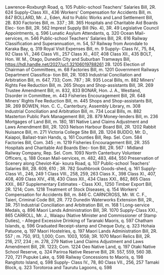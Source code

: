 Lawrence-Roxburgh Road, q. 105 Public-school Teachers' Salaries Bill, 2R. 624 Supply-Class XII., 436 Workers' Compensation for Accidents Bill, m. 847 BOLLARD, Mr. J., Eden, Aid to Public Works and Land Settlement Bill, 2B. 830 Factories Bill, m. 337 ; 3R. 365 Hospitals and Charitable Aid Boards Elec- tion Bill, 2R. 562 Imprest Supply Bill (No. 4), 3R. 49 Legislative Council Appointments, q. 596 Lunatic Asylum Attendants, q. 320 Ocean Mail-services, m. 546 Public-school Teachers' Salaries Bill, 2R. 616 Railway Classification and Superannuation, m. 54, 57 Railway from Avondale to Karaka Bay, q. 319 Royal Visit Expenses Bill, m. 9 Supply- Class IV., 75, 84, 92 Class VI., 246 Class VII., 257 Class XI., 407, 408 Class XII., 435 BOLT, Hon. W. M., Otago, Dunedin City and Suburban Tramways Bill, https://hdl.handle.net/2027/uc1.32106019788261 2B. 1205 Election of Chairman of Committees, m. 68 Factories Bill, m. 1201 Government Railways Department Classifica- tion Bill, 2R. 1083 Industrial Conciliation and Arbitration Bill, m. 647, 733; Com. 787 ; 3R. 935 Local Bills, m. 882 Miners' Rights Fee Reduction Bill, m. 265 Shops and Shop-assistants Bill, 3R. 269 Trustee Amendment Bill, m. 832, 833 BONAR, Hon. J. A., Westland, Disorder in Committee, m. 443 Fisheries Encouragement Bill, 2R. 648 Miners' Rights Fee Reduction Bill, m. 445 Shops and Shop-assistants Bill, 3R. 269 BOWEN, Hon. C. C., Canterbury, Assembly Library, m. 308 Industrial Conciliation and Arbitration Bill, m. 734 Local Bills, m. 882 Masterton Public Park Management Bill, 2B. 879 Money-lenders Bill, m. 236 Mortgages of Land Bill, m. 180, 181 Native Land Claims Adjustment and Laws Amendment Bill, 2R. 1203 Nelson Harbour Board Bill, 2R. 1202 Rabbit Nuisance Bill, m. 271 Victoria College Site Bill, 2B. 1204 BUDDO, Mr. D., Kaiapoi, Ballast-train Hands, q. 161 Counties Bill, Rep. Sel. Com. 584 Factories Bill, Com. 345 ; m. 1219 Fisheries Encouragement Bill, 2R. 355 Hospitals and Charitable Aid Boards Elec- tion Bill, 2R. 567 : Midland Railway Company, Rep. Sel. Com. 1093 North Canterbury Volunteer Officers, q. 188 Ocean Mail-services, m. 482, 483, 484, 550 Preservation of Scenery along Cheviot-Kai- koura Road, q. 107 Public-school Teachers' Salaries Bill, 2B. 609, 610 ; 3R. 782 Southbrook Goods-shed, q. 161 Supply- Class VI., 246, 249 1 Class VIII., 258, 259, 263 Class X., 398 Class XI., 407, 408, 409 Class XIV., 418, 430 Class XII., 434 Class XXI., 862, 865 Class XXII., 867 Supplementary Estimates - Class XXI., 1250 Timber Export Bill, 2R. 1214; Com. 1218 Treatment of Stock Diseases, q. 154 Workers' Compensation for Accidents Bill, m. 846 C. CARNCROSS, Mr. W. C. F., Taieri, Criminal Code Bill, 2R. 772 Dunedin Waterworks Extension Bill, 2R., 3R. 751 Industrial Conciliation and Arbitration Bill, m. 168 1 Long-service Medals, q. 896 Maori Lands Administration Bill, 3R. 1070 Supply-Class XXI., 865 CARROLL, Mr. J., Waiapu (Native Minister and Commissioner of Stamp Duties), \- Alleged Excessive Drinking of Taranaki Maoris, q. 597 Chatham Islands, q. 596 Graduated Receipt-stamp and Cheque Duty, q. 323 Hohaia Patuone, q. 197 Maori Hostelries, q. 197 Maori Lands Administration Bill, 2R. 557 ; m. 750, 913, 1,000; Com. 1003, 1058; 3R. 1070 Maori Relics Bill, 2R. 216, 217, 234 ; m. 278, 279 Native Land Claims Adjustment and Laws Amendment Bill, 2R. 1223; Com. 1224 Oeo Native Land, q. 197 Otaki Native School Reserve, q. 324 Pariroa Native Reserve Bill, 2R. 557, 559, 560 3B. 720, 721 Pupuke Lake, q. 598 Railway Concessions to Maoris, q. 198 Rangitoto Island, q. 598 Supply- Class IV., 78, 80 Class VII., 256, 257 Tamaki Block, q. 323 Torotoroa and Taurutu Lagoons, q. 598 